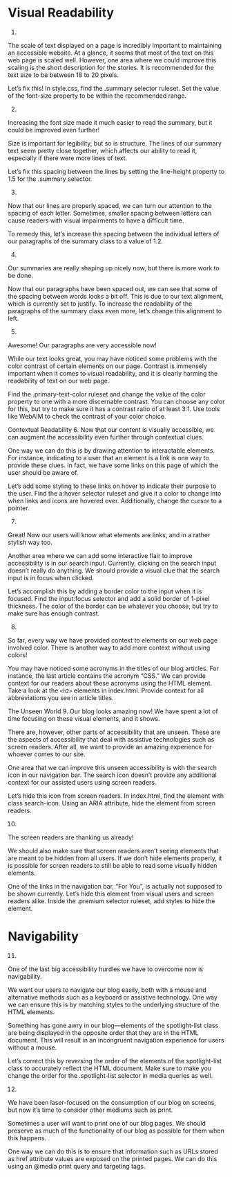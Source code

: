 # Visual Readability
1.
The scale of text displayed on a page is incredibly important to maintaining an accessible website. At a glance, it seems that most of the text on this web page is scaled well. However, one area where we could improve this scaling is the short description for the stories. It is recommended for the text size to be between 18 to 20 pixels.

Let’s fix this! In style.css, find the .summary selector ruleset. Set the value of the font-size property to be within the recommended range.


2.
Increasing the font size made it much easier to read the summary, but it could be improved even further!

Size is important for legibility, but so is structure. The lines of our summary text seem pretty close together, which affects our ability to read it, especially if there were more lines of text.

Let’s fix this spacing between the lines by setting the line-height property to 1.5 for the .summary selector.



3.
Now that our lines are properly spaced, we can turn our attention to the spacing of each letter. Sometimes, smaller spacing between letters can cause readers with visual impairments to have a difficult time.

To remedy this, let’s increase the spacing between the individual letters of our paragraphs of the summary class to a value of 1.2.

4.
Our summaries are really shaping up nicely now, but there is more work to be done.

Now that our paragraphs have been spaced out, we can see that some of the spacing between words looks a bit off. This is due to our text alignment, which is currently set to justify. To increase the readability of the paragraphs of the summary class even more, let’s change this alignment to left.



5.
Awesome! Our paragraphs are very accessible now!

While our text looks great, you may have noticed some problems with the color contrast of certain elements on our page. Contrast is immensely important when it comes to visual readability, and it is clearly harming the readability of text on our web page.

Find the .primary-text-color ruleset and change the value of the color property to one with a more discernable contrast. You can choose any color for this, but try to make sure it has a contrast ratio of at least 3:1. Use tools like WebAIM to check the contrast of your color choice.



Contextual Readability
6.
Now that our content is visually accessible, we can augment the accessibility even further through contextual clues.

One way we can do this is by drawing attention to interactable elements. For instance, indicating to a user that an element is a link is one way to provide these clues. In fact, we have some links on this page of which the user should be aware of.

Let’s add some styling to these links on hover to indicate their purpose to the user. Find the a:hover selector ruleset and give it a color to change into when links and icons are hovered over. Additionally, change the cursor to a pointer.



7.
Great! Now our users will know what elements are links, and in a rather stylish way too.

Another area where we can add some interactive flair to improve accessibility is in our search input. Currently, clicking on the search input doesn’t really do anything. We should provide a visual clue that the search input is in focus when clicked.

Let’s accomplish this by adding a border color to the input when it is focused. Find the input:focus selector and add a solid border of 1-pixel thickness. The color of the border can be whatever you choose, but try to make sure has enough contrast.



8.
So far, every way we have provided context to elements on our web page involved color. There is another way to add more context without using colors!

You may have noticed some acronyms in the titles of our blog articles. For instance, the last article contains the acronym “CSS.” We can provide context for our readers about these acronyms using the <abbr> HTML element. Take a look at the `<h2>` elements in index.html. Provide context for all abbreviations you see in article titles.



The Unseen World
9.
Our blog looks amazing now! We have spent a lot of time focusing on these visual elements, and it shows.

There are, however, other parts of accessibility that are unseen. These are the aspects of accessibility that deal with assistive technologies such as screen readers. After all, we want to provide an amazing experience for whoever comes to our site.

One area that we can improve this unseen accessibility is with the search icon in our navigation bar. The search icon doesn’t provide any additional context for our assisted users using screen readers.

Let’s hide this icon from screen readers. In index.html, find the <span> element with class search-icon. Using an ARIA attribute, hide the <span> element from screen readers.



10.
The screen readers are thanking us already!

We should also make sure that screen readers aren’t seeing elements that are meant to be hidden from all users. If we don’t hide elements properly, it is possible for screen readers to still be able to read some visually hidden elements.

One of the links in the navigation bar, “For You”, is actually not supposed to be shown currently. Let’s hide this element from visual users and screen readers alike. Inside the .premium selector ruleset, add styles to hide the element.



# Navigability
11.
One of the last big accessibility hurdles we have to overcome now is navigability.

We want our users to navigate our blog easily, both with a mouse and alternative methods such as a keyboard or assistive technology. One way we can ensure this is by matching styles to the underlying structure of the HTML elements.

Something has gone awry in our blog—elements of the spotlight-list class are being displayed in the opposite order that they are in the HTML document. This will result in an incongruent navigation experience for users without a mouse.

Let’s correct this by reversing the order of the elements of the spotlight-list class to accurately reflect the HTML document. Make sure to make you change the order for the .spotlight-list selector in media queries as well.

12.
We have been laser-focused on the consumption of our blog on screens, but now it’s time to consider other mediums such as print.

Sometimes a user will want to print one of our blog pages. We should preserve as much of the functionality of our blog as possible for them when this happens.

One way we can do this is to ensure that information such as URLs stored as href attribute values are exposed on the printed pages. We can do this using an @media print query and targeting <a> tags.
